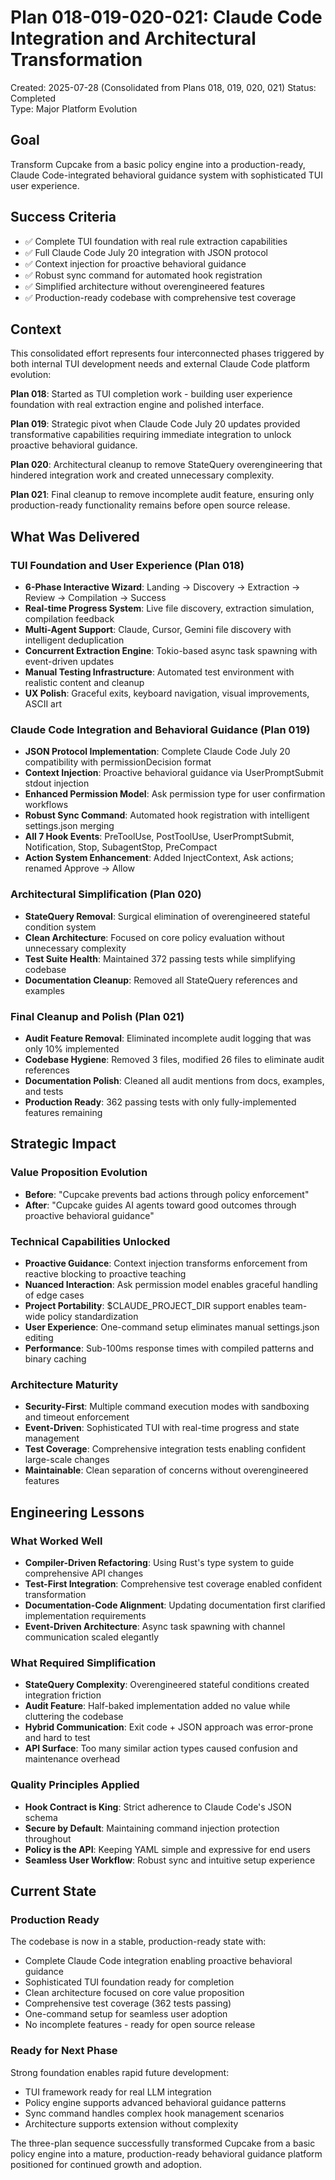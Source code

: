# Plan 018-019-020-021: Claude Code Integration and Architectural Transformation

Created: 2025-07-28 (Consolidated from Plans 018, 019, 020, 021)
Status: Completed  
Type: Major Platform Evolution

## Goal

Transform Cupcake from a basic policy engine into a production-ready, Claude Code-integrated behavioral guidance system with sophisticated TUI user experience.

## Success Criteria

- ✅ Complete TUI foundation with real rule extraction capabilities
- ✅ Full Claude Code July 20 integration with JSON protocol  
- ✅ Context injection for proactive behavioral guidance
- ✅ Robust sync command for automated hook registration
- ✅ Simplified architecture without overengineered features
- ✅ Production-ready codebase with comprehensive test coverage

## Context

This consolidated effort represents four interconnected phases triggered by both internal TUI development needs and external Claude Code platform evolution:

**Plan 018**: Started as TUI completion work - building user experience foundation with real extraction engine and polished interface.

**Plan 019**: Strategic pivot when Claude Code July 20 updates provided transformative capabilities requiring immediate integration to unlock proactive behavioral guidance.

**Plan 020**: Architectural cleanup to remove StateQuery overengineering that hindered integration work and created unnecessary complexity.

**Plan 021**: Final cleanup to remove incomplete audit feature, ensuring only production-ready functionality remains before open source release.

## What Was Delivered

### TUI Foundation and User Experience (Plan 018)
- **6-Phase Interactive Wizard**: Landing → Discovery → Extraction → Review → Compilation → Success
- **Real-time Progress System**: Live file discovery, extraction simulation, compilation feedback  
- **Multi-Agent Support**: Claude, Cursor, Gemini file discovery with intelligent deduplication
- **Concurrent Extraction Engine**: Tokio-based async task spawning with event-driven updates
- **Manual Testing Infrastructure**: Automated test environment with realistic content and cleanup
- **UX Polish**: Graceful exits, keyboard navigation, visual improvements, ASCII art

### Claude Code Integration and Behavioral Guidance (Plan 019)
- **JSON Protocol Implementation**: Complete Claude Code July 20 compatibility with permissionDecision format
- **Context Injection**: Proactive behavioral guidance via UserPromptSubmit stdout injection
- **Enhanced Permission Model**: Ask permission type for user confirmation workflows  
- **Robust Sync Command**: Automated hook registration with intelligent settings.json merging
- **All 7 Hook Events**: PreToolUse, PostToolUse, UserPromptSubmit, Notification, Stop, SubagentStop, PreCompact
- **Action System Enhancement**: Added InjectContext, Ask actions; renamed Approve → Allow

### Architectural Simplification (Plan 020)  
- **StateQuery Removal**: Surgical elimination of overengineered stateful condition system
- **Clean Architecture**: Focused on core policy evaluation without unnecessary complexity
- **Test Suite Health**: Maintained 372 passing tests while simplifying codebase
- **Documentation Cleanup**: Removed all StateQuery references and examples

### Final Cleanup and Polish (Plan 021)
- **Audit Feature Removal**: Eliminated incomplete audit logging that was only 10% implemented
- **Codebase Hygiene**: Removed 3 files, modified 26 files to eliminate audit references
- **Documentation Polish**: Cleaned all audit mentions from docs, examples, and tests
- **Production Ready**: 362 passing tests with only fully-implemented features remaining

## Strategic Impact

### Value Proposition Evolution
- **Before**: "Cupcake prevents bad actions through policy enforcement"
- **After**: "Cupcake guides AI agents toward good outcomes through proactive behavioral guidance"

### Technical Capabilities Unlocked
- **Proactive Guidance**: Context injection transforms enforcement from reactive blocking to proactive teaching
- **Nuanced Interaction**: Ask permission model enables graceful handling of edge cases
- **Project Portability**: $CLAUDE_PROJECT_DIR support enables team-wide policy standardization
- **User Experience**: One-command setup eliminates manual settings.json editing
- **Performance**: Sub-100ms response times with compiled patterns and binary caching

### Architecture Maturity
- **Security-First**: Multiple command execution modes with sandboxing and timeout enforcement
- **Event-Driven**: Sophisticated TUI with real-time progress and state management
- **Test Coverage**: Comprehensive integration tests enabling confident large-scale changes
- **Maintainable**: Clean separation of concerns without overengineered features

## Engineering Lessons

### What Worked Well
- **Compiler-Driven Refactoring**: Using Rust's type system to guide comprehensive API changes
- **Test-First Integration**: Comprehensive test coverage enabled confident transformation
- **Documentation-Code Alignment**: Updating documentation first clarified implementation requirements  
- **Event-Driven Architecture**: Async task spawning with channel communication scaled elegantly

### What Required Simplification
- **StateQuery Complexity**: Overengineered stateful conditions created integration friction
- **Audit Feature**: Half-baked implementation added no value while cluttering the codebase
- **Hybrid Communication**: Exit code + JSON approach was error-prone and hard to test
- **API Surface**: Too many similar action types caused confusion and maintenance overhead

### Quality Principles Applied
- **Hook Contract is King**: Strict adherence to Claude Code's JSON schema
- **Secure by Default**: Maintaining command injection protection throughout
- **Policy is the API**: Keeping YAML simple and expressive for end users
- **Seamless User Workflow**: Robust sync and intuitive setup experience

## Current State

### Production Ready
The codebase is now in a stable, production-ready state with:
- Complete Claude Code integration enabling proactive behavioral guidance
- Sophisticated TUI foundation ready for completion  
- Clean architecture focused on core value proposition
- Comprehensive test coverage (362 tests passing)
- One-command setup for seamless user adoption
- No incomplete features - ready for open source release

### Ready for Next Phase
Strong foundation enables rapid future development:
- TUI framework ready for real LLM integration
- Policy engine supports advanced behavioral guidance patterns
- Sync command handles complex hook management scenarios
- Architecture supports extension without complexity

The three-plan sequence successfully transformed Cupcake from a basic policy engine into a mature, production-ready behavioral guidance platform positioned for continued growth and adoption.